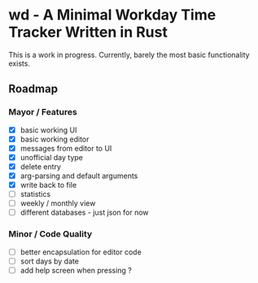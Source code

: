 # wd - A Minimal Workday Time Tracker Written in Rust

This is a work in progress. Currently, barely the most basic functionality exists.

## Roadmap

### Mayor / Features
- [x] basic working UI
- [x] basic working editor
- [x] messages from editor to UI
- [x] unofficial day type
- [x] delete entry
- [x] arg-parsing and default arguments
- [x] write back to file
- [ ] statistics
- [ ] weekly / monthly view
- [ ] different databases - just json for now

### Minor / Code Quality
- [ ] better encapsulation for editor code
- [ ] sort days by date
- [ ] add help screen when pressing ?
